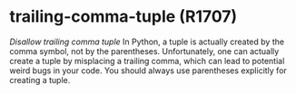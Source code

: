 # trailing-comma-tuple (R1707)
*Disallow trailing comma tuple* In Python, a tuple is actually created
by the comma symbol, not by the parentheses. Unfortunately, one can
actually create a tuple by misplacing a trailing comma, which can lead
to potential weird bugs in your code. You should always use parentheses
explicitly for creating a tuple.

